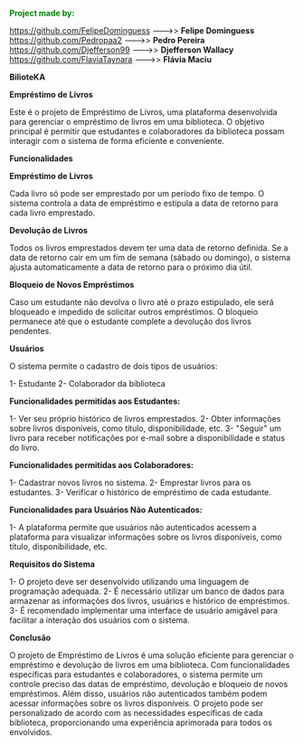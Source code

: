 <span style="color:green">**Project made by:**

https://github.com/FelipeDominguess --->> **Felipe Dominguess**<br>
https://github.com/Pedropaa2 --->> **Pedro Pereira**<br>
https://github.com/Djefferson99 --->> **Djefferson Wallacy**<br>
https://github.com/FlaviaTaynara --->> **Flávia Maciu**


**BilioteKA**

**Empréstimo de Livros**

Este é o projeto de Empréstimo de Livros, uma plataforma desenvolvida para gerenciar o empréstimo de livros em uma biblioteca. O objetivo principal é permitir que estudantes e colaboradores da biblioteca possam interagir com o sistema de forma eficiente e conveniente.

**Funcionalidades**

**Empréstimo de Livros**

Cada livro só pode ser emprestado por um período fixo de tempo. O sistema controla a data de empréstimo e estipula a data de retorno para cada livro emprestado.

**Devolução de Livros**

Todos os livros emprestados devem ter uma data de retorno definida.
Se a data de retorno cair em um fim de semana (sábado ou domingo), o sistema ajusta automaticamente a data de retorno para o próximo dia útil.

**Bloqueio de Novos Empréstimos**

Caso um estudante não devolva o livro até o prazo estipulado, ele será bloqueado e impedido de solicitar outros empréstimos.
O bloqueio permanece até que o estudante complete a devolução dos livros pendentes.

**Usuários**

O sistema permite o cadastro de dois tipos de usuários:

1- Estudante
2- Colaborador da biblioteca

**Funcionalidades permitidas aos Estudantes:**

1- Ver seu próprio histórico de livros emprestados.
2- Obter informações sobre livros disponíveis, como título, disponibilidade, etc.
3- "Seguir" um livro para receber notificações por e-mail sobre a disponibilidade e status do livro.

**Funcionalidades permitidas aos Colaboradores:**

1- Cadastrar novos livros no sistema.
2- Emprestar livros para os estudantes.
3- Verificar o histórico de empréstimo de cada estudante.

**Funcionalidades para Usuários Não Autenticados:**

1- A plataforma permite que usuários não autenticados acessem a plataforma para visualizar informações sobre os livros disponíveis, como título, disponibilidade, etc.

**Requisitos do Sistema**

1- O projeto deve ser desenvolvido utilizando uma linguagem de programação adequada.
2- É necessário utilizar um banco de dados para armazenar as informações dos livros, usuários e histórico de empréstimos.
3- É recomendado implementar uma interface de usuário amigável para facilitar a interação dos usuários com o sistema.

**Conclusão**

O projeto de Empréstimo de Livros é uma solução eficiente para gerenciar o empréstimo e devolução de livros em uma biblioteca. Com funcionalidades específicas para estudantes e colaboradores, o sistema permite um controle preciso das datas de empréstimo, devolução e bloqueio de novos empréstimos. Além disso, usuários não autenticados também podem acessar informações sobre os livros disponíveis. O projeto pode ser personalizado de acordo com as necessidades específicas de cada biblioteca, proporcionando uma experiência aprimorada para todos os envolvidos.
